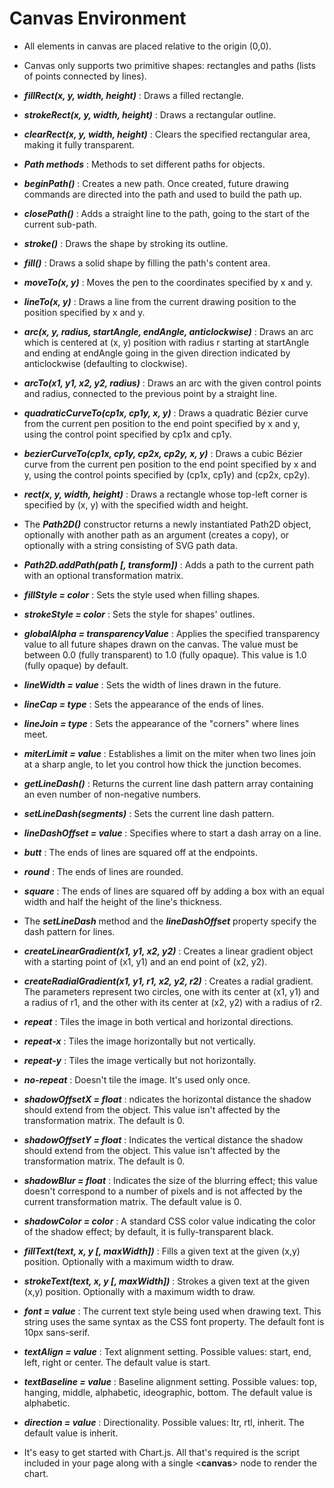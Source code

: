 # Canvas Environment
- All elements in canvas are placed relative to the origin (0,0).
- Canvas only supports two primitive shapes: rectangles and paths (lists of points connected by lines). 
- ***fillRect(x, y, width, height)*** : Draws a filled rectangle.
- ***strokeRect(x, y, width, height)*** : Draws a rectangular outline.
- ***clearRect(x, y, width, height)*** : Clears the specified rectangular area, making it fully transparent.
- ***Path methods*** : Methods to set different paths for objects.
- ***beginPath()*** : Creates a new path. Once created, future drawing commands are directed into the path and used to build the path up.
- ***closePath()*** : Adds a straight line to the path, going to the start of the current sub-path.
- ***stroke()*** : Draws the shape by stroking its outline.
- ***fill()*** : Draws a solid shape by filling the path's content area.
- ***moveTo(x, y)*** : Moves the pen to the coordinates specified by x and y.
- ***lineTo(x, y)*** : Draws a line from the current drawing position to the position specified by x and y.
- ***arc(x, y, radius, startAngle, endAngle, anticlockwise)*** : Draws an arc which is centered at (x, y) position with radius r starting at startAngle and ending at endAngle going in the given direction indicated by anticlockwise (defaulting to clockwise).
- ***arcTo(x1, y1, x2, y2, radius)*** : Draws an arc with the given control points and radius, connected to the previous point by a straight line.
- ***quadraticCurveTo(cp1x, cp1y, x, y)*** : Draws a quadratic Bézier curve from the current pen position to the end point specified by x and y, using the control point specified by cp1x and cp1y.
- ***bezierCurveTo(cp1x, cp1y, cp2x, cp2y, x, y)*** : Draws a cubic Bézier curve from the current pen position to the end point specified by x and y, using the control points specified by (cp1x, cp1y) and (cp2x, cp2y).
- ***rect(x, y, width, height)*** : Draws a rectangle whose top-left corner is specified by (x, y) with the specified width and height.
- The ***Path2D()*** constructor returns a newly instantiated Path2D object, optionally with another path as an argument (creates a copy), or optionally with a string consisting of SVG path data.
- ***Path2D.addPath(path [, transform])*** : Adds a path to the current path with an optional transformation matrix.

- ***fillStyle = color*** : Sets the style used when filling shapes.
- ***strokeStyle = color*** : Sets the style for shapes' outlines.
- ***globalAlpha = transparencyValue*** : Applies the specified transparency value to all future shapes drawn on the canvas. The value must be between 0.0 (fully transparent) to 1.0 (fully opaque). This value is 1.0 (fully opaque) by default.
- ***lineWidth = value*** : Sets the width of lines drawn in the future.
- ***lineCap = type*** : Sets the appearance of the ends of lines.
- ***lineJoin = type*** : Sets the appearance of the "corners" where lines meet.
- ***miterLimit = value*** : Establishes a limit on the miter when two lines join at a sharp angle, to let you control how thick the junction becomes.
- ***getLineDash()*** : Returns the current line dash pattern array containing an even number of non-negative numbers.
- ***setLineDash(segments)*** : Sets the current line dash pattern.
- ***lineDashOffset = value*** : Specifies where to start a dash array on a line.
- ***butt*** : The ends of lines are squared off at the endpoints.
- ***round*** : The ends of lines are rounded.
- ***square*** : The ends of lines are squared off by adding a box with an equal width and half the height of the line's thickness.
- The ***setLineDash*** method and the ***lineDashOffset*** property specify the dash pattern for lines.
- ***createLinearGradient(x1, y1, x2, y2)*** : Creates a linear gradient object with a starting point of (x1, y1) and an end point of (x2, y2).
- ***createRadialGradient(x1, y1, r1, x2, y2, r2)*** : Creates a radial gradient. The parameters represent two circles, one with its center at (x1, y1) and a radius of r1, and the other with its center at (x2, y2) with a radius of r2.
- ***repeat*** : Tiles the image in both vertical and horizontal directions.
- ***repeat-x*** : Tiles the image horizontally but not vertically.
- ***repeat-y*** : Tiles the image vertically but not horizontally.
- ***no-repeat*** : Doesn't tile the image. It's used only once.
- ***shadowOffsetX = float*** : ndicates the horizontal distance the shadow should extend from the object. This value isn't affected by the transformation matrix. The default is 0.
- ***shadowOffsetY = float*** : Indicates the vertical distance the shadow should extend from the object. This value isn't affected by the transformation matrix. The default is 0.
- ***shadowBlur = float*** : Indicates the size of the blurring effect; this value doesn't correspond to a number of pixels and is not affected by the current transformation matrix. The default value is 0.
- ***shadowColor = color*** : A standard CSS color value indicating the color of the shadow effect; by default, it is fully-transparent black.

- ***fillText(text, x, y [, maxWidth])*** : Fills a given text at the given (x,y) position. Optionally with a maximum width to draw.
- ***strokeText(text, x, y [, maxWidth])*** : Strokes a given text at the given (x,y) position. Optionally with a maximum width to draw.
- ***font = value*** : The current text style being used when drawing text. This string uses the same syntax as the CSS font property. The default font is 10px sans-serif.
- ***textAlign = value*** : Text alignment setting. Possible values: start, end, left, right or center. The default value is start.
- ***textBaseline = value*** : Baseline alignment setting. Possible values: top, hanging, middle, alphabetic, ideographic, bottom. The default value is alphabetic.
- ***direction = value*** : Directionality. Possible values: ltr, rtl, inherit. The default value is inherit.

- It's easy to get started with Chart.js. All that's required is the script included in your page along with a single <**canvas**> node to render the chart.

